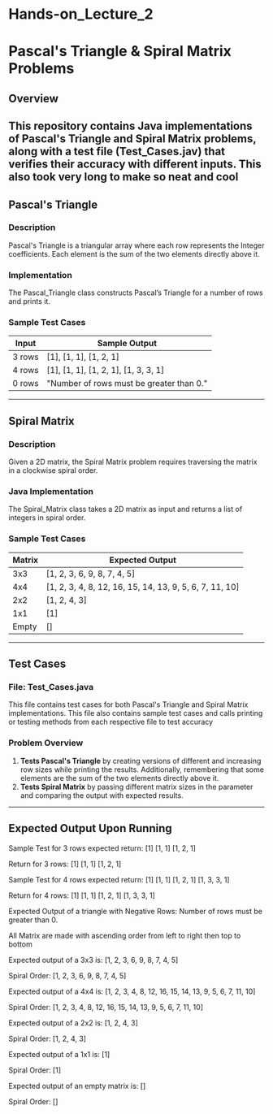 # Hands-on_Lecture_2
# Pascal's Triangle & Spiral Matrix Problems

## Overview
This repository contains Java implementations of **Pascal's Triangle** and **Spiral Matrix** problems, along with a test file (Test_Cases.jav) that verifies their accuracy with different inputs.
This also took very long to make so neat and cool
---

## Pascal's Triangle
### **Description**
Pascal's Triangle is a triangular array where each row represents the Integer coefficients. Each element is the sum of the two elements directly above it.

### **Implementation**
The Pascal_Triangle class constructs Pascal’s Triangle for a number of rows and prints it.

### **Sample Test Cases**
| Input  | Sample Output |
|--------|----------------|
| 3 rows | [1], [1, 1], [1, 2, 1] |
| 4 rows | [1], [1, 1], [1, 2, 1], [1, 3, 3, 1] |
| 0 rows | "Number of rows must be greater than 0." |

---

## Spiral Matrix
### **Description**
Given a 2D matrix, the Spiral Matrix problem requires traversing the matrix in a clockwise spiral order.

### **Java Implementation**
The Spiral_Matrix class takes a 2D matrix as input and returns a list of integers in spiral order.

### **Sample Test Cases**
| Matrix  | Expected Output |
|---------|----------------|
| 3x3   | [1, 2, 3, 6, 9, 8, 7, 4, 5] |
| 4x4   | [1, 2, 3, 4, 8, 12, 16, 15, 14, 13, 9, 5, 6, 7, 11, 10] |
| 2x2   | [1, 2, 4, 3] |
| 1x1   | [1] |
| Empty   | [] |

---

## Test Cases
### **File: Test_Cases.java**
This file contains test cases for both Pascal's Triangle and Spiral Matrix implementations.
This file also contains sample test cases and calls printing or testing methods from each respective file to test accuracy

### **Problem Overview**
1. **Tests Pascal's Triangle** by creating versions of different and increasing row sizes while printing the results. Additionally, remembering that some elements are the sum of the two elements directly above it.
2. **Tests Spiral Matrix** by passing different matrix sizes in the parameter and comparing the output with expected results.

---

## Expected Output Upon Running 

Sample Test for 3 rows expected return:
    [1]
   [1, 1]
 [1, 2, 1]

Return for 3 rows:
    [1]
  [1, 1]
[1, 2, 1]

Sample Test for 4 rows expected return:
    [1]
   [1, 1]
 [1, 2, 1]
[1, 3, 3, 1]

Return for 4 rows:
      [1]
    [1, 1]
  [1, 2, 1]
[1, 3, 3, 1]

Expected Output of a triangle with Negative Rows: Number of rows must be greater than 0.


All Matrix are made with ascending order from left to right then top to bottom



Expected output of a 3x3 is: [1, 2, 3, 6, 9, 8, 7, 4, 5]

Spiral Order: [1, 2, 3, 6, 9, 8, 7, 4, 5]



Expected output of a 4x4 is: [1, 2, 3, 4, 8, 12, 16, 15, 14, 13, 9, 5, 6, 7, 11, 10]

Spiral Order: [1, 2, 3, 4, 8, 12, 16, 15, 14, 13, 9, 5, 6, 7, 11, 10]



Expected output of a 2x2 is: [1, 2, 4, 3]

Spiral Order: [1, 2, 4, 3]



Expected output of a 1x1 is: [1]

Spiral Order: [1]



Expected output of an empty matrix is: []

Spiral Order: []







